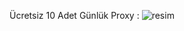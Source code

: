 

Ücretsiz 10 Adet Günlük Proxy : ![resim](https://github.com/user-attachments/assets/7f2fcb95-560c-4249-a866-59dc7ba50d39)
